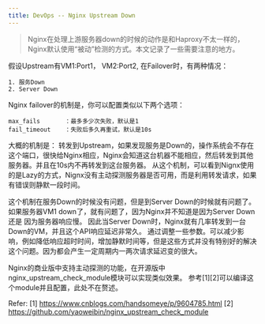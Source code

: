 ```yaml
---
title: DevOps -- Nginx Upstream Down
---
```


> Nginx在处理上游服务器down的时候的动作是和Haproxy不太一样的，Nginx默认使用“被动”检测的方式。本文记录了一些需要注意的地方。

假设Upstream有VM1:Port1， VM2:Port2, 在Failover时，有两种情况：
```
1. 服务Down
2. Server Down
```

Nginx failover的机制是，你可以配置类似以下两个选项：
```
max_fails       ：最多多少次失败，默认是1
fail_timeout    ：失败后多久再重试，默认是10s
```

大概的机制是：
转发到Upstream，如果发现服务是Down的，操作系统会不存在这个端口，很快给Nginx相应，Nginx会知道这台机器不能相应，然后转发到其他服务器。并且在10s内不再转发到这台服务器。
从这个机制，可以看到Nignx使用的是Lazy的方式，Nignx没有主动探测服务器是否可用，而是利用转发请求，如果有错误则静默一段时间。

这个机制在服务Down的时候没有问题，但是到Server Down的时候就有问题了。 如果服务器VM1 down了，就有问题了，因为Nginx并不知道是因为Server Down 还是 因为服务器响应慢。
因此当Server Down时，Nginx就有几率转发到一台Down的VM，并且这个API响应延迟非常久。
通过调整一些参数。可以减少影响，例如降低响应超时时间，增加静默时间等，但是这些方式并没有特别好的解决这个问题。因为都会产生一定周期内一两次请求延迟变的很大。

Nginx的商业版中支持主动探测的功能，在开源版中nginx_upstream_check_module模块可以实现类似效果。
参考[1][2]可以编译这个module并且配置，此处不在赘述。


Refer:
[1] https://www.cnblogs.com/handsomeye/p/9604785.html
[2] https://github.com/yaoweibin/nginx_upstream_check_module
